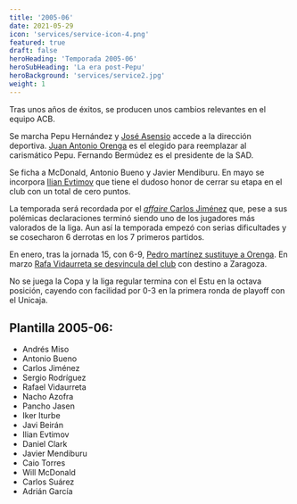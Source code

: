 ```yaml
---
title: '2005-06'
date: 2021-05-29
icon: 'services/service-icon-4.png'
featured: true
draft: false
heroHeading: 'Temporada 2005-06'
heroSubHeading: 'La era post-Pepu'
heroBackground: 'services/service2.jpg'
weight: 1
---
```


Tras unos años de éxitos, se producen unos cambios relevantes en el equipo ACB.

Se marcha Pepu Hernández y [José Asensio](https://www.palco23.com/directorios/perfiles/jose-asensio.html) accede a la dirección deportiva. [Juan Antonio Orenga](https://www.movistarestudiantes.com/prensa/noticias/juan-antonio-orenga-sera-presentado-manana-jueves/) es el elegido para reemplazar al carismático Pepu. Fernando Bermúdez es el presidente de la SAD.

Se ficha a McDonald, Antonio Bueno y Javier Mendiburu. En mayo se incorpora [Ilian Evtimov](https://www.movistarestudiantes.com/prensa/noticias/ilian-evtimov-nuevo-jugador-de-adecco-estudiantes/) que tiene el dudoso honor de cerrar su etapa en el club con un total de cero puntos.

La temporada será recordada por el [_affaire_ Carlos Jiménez](https://www.movistarestudiantes.com/prensa/noticias/jose-asensio-rotundo-no-negociamos-si-quieren-al-jugador-que-paguen-su-clausula/) que, pese a sus polémicas declaraciones terminó siendo uno de los jugadores más valorados de la liga. Aun así la temporada empezó con serias dificultades y se cosecharon 6 derrotas en los 7 primeros partidos.

En enero, tras la jornada 15, con 6-9, [Pedro martínez sustituye a Orenga](https://www.movistarestudiantes.com/prensa/noticias/pedro-martinez-nuevo-tecnico-de-adecco-estudiantes/). En marzo [Rafa Vidaurreta se desvincula del club](https://www.movistarestudiantes.com/prensa/noticias/rafa-vidaurreta-se-desvincula-de-adecco-estudiantes/) con destino a Zaragoza.

No se juega la Copa y la liga regular termina con el Estu en la octava posición, cayendo con facilidad por 0-3 en la primera ronda de playoff con el Unicaja.

## Plantilla 2005-06:

- Andrés Miso
- Antonio Bueno
- Carlos Jiménez
- Sergio Rodríguez
- Rafael Vidaurreta
- Nacho Azofra
- Pancho Jasen
- Iker Iturbe
- Javi Beirán
- Ilian Evtimov
- Daniel Clark
- Javier Mendiburu
- Caio Torres
- Will McDonald
- Carlos Suárez
- Adrián García
